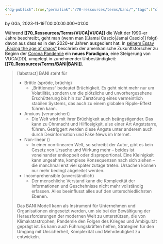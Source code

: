 ```yaml
---
{"dg-publish":true,"permalink":"/70-ressources/terms/bani/","tags":["class/termNote"],"noteIcon":""}
---
```


by GGa, 2023-11-19T00:00:00.000+01:00  

Während **[[70_Ressources/Terms/VUCA\|VUCA]]** die Welt der 1990-er Jahre beschreibt, geht man (wenn man [[Jamai Cascio\|Jamai Cascio]] folgt) davon aus dass es in den 2020-er Jahren ausgedient hat. In [seinem Essay „Facing the age of chaos“](https://medium.com/@cascio/facing-the-age-of-chaos-b00687b1f51d) beschrieb der amerikanische Zukunftsforscher zu Beginn der [Corona Pandemie](https://executiveacademy.at/de/news/detail/post-corona-leadership-wie-die-krise-das-fuehren-von-morgen-veraendert) ein **neues Paradigma**, eine Steigerung von VUCA(DD), umgelegt in zunehmender Unbeständigkeit: **[[70_Ressources/Terms/BANI\|BANI]]**. 

> [!abstract] BANI steht für 
> - Brittle (spröde, brüchig)
> 	- „Brittleness“ bedeutet Brüchigkeit. Es geht nicht mehr nur um Volatilität, sondern um die plötzliche und unvorhergesehene Erschütterung bis hin zur Zerstörung eines vermeintlich stabilen Systems, das auch zu einem globalen Ripple-Effekt führen kann.
> - Anxiuos (verunsichert)
> 	- Die Welt wird mit ihrer Brüchigkeit auch beängstigender. Das kann zu Ohnmacht und Hilflosigkeit, also einer Art Angststarre, führen. Getriggert werden diese Ängste unter anderem auch durch Desinformation und Fake News im Internet.
> - Non-linear ()
> 	- In einer non-linearen Welt, so schreibt der Autor, gibt es kein Gesetz von Ursache und Wirkung mehr – beides ist voneinander entkoppelt oder disproportional. Eine Kleinigkeit kann ungeahnte, komplexe Konsequenzen nach sich ziehen – die manchmal erst viel später zutage treten. Ursachen können nur mehr bedingt abgeleitet werden.
> - Incomprehensible (unverständlich)
> 	- Der menschliche Verstand kann die Komplexität der Informationen und Geschehnisse nicht mehr vollständig erfassen. Alles beeinflusst alles auf den unterschiedlichsten Ebenen.
> 
> Das BANI Modell kann als Instrument für Unternehmen und Organisationen eingesetzt werden, um sie bei der Bewältigung der Herausforderungen der modernen Welt zu unterstützen, die von Klimakatastrophen, Pandemie den Folgen des Krieges und Ambiguität geprägt ist. Es kann auch Führungskräften helfen, Strategien für den Umgang mit Unsicherheit, Komplexität und Mehrdeutigkeit zu entwickeln.
